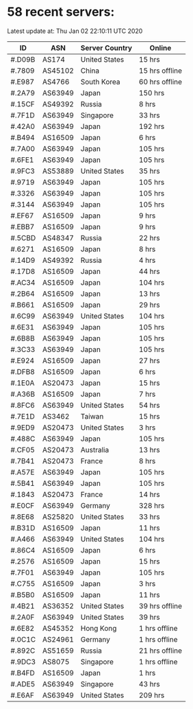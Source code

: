 # 58 recent servers:

Latest update at: Thu Jan 02 22:10:11 UTC 2020

| ID | ASN | Server Country | Online |
| -- | --- | -------------- | ------ |
| #.D09B | AS174 | United States | 15 hrs |
| #.7809 | AS45102 | China | 15 hrs offline |
| #.E987 | AS4766 | South Korea | 60 hrs offline |
| #.2A79 | AS63949 | Japan | 150 hrs |
| #.15CF | AS49392 | Russia | 8 hrs |
| #.7F1D | AS63949 | Singapore | 33 hrs |
| #.42A0 | AS63949 | Japan | 192 hrs |
| #.B494 | AS16509 | Japan | 6 hrs |
| #.7A00 | AS63949 | Japan | 105 hrs |
| #.6FE1 | AS63949 | Japan | 105 hrs |
| #.9FC3 | AS53889 | United States | 35 hrs |
| #.9719 | AS63949 | Japan | 105 hrs |
| #.3326 | AS63949 | Japan | 105 hrs |
| #.3144 | AS63949 | Japan | 105 hrs |
| #.EF67 | AS16509 | Japan | 9 hrs |
| #.EBB7 | AS16509 | Japan | 9 hrs |
| #.5CBD | AS48347 | Russia | 22 hrs |
| #.6271 | AS16509 | Japan | 8 hrs |
| #.14D9 | AS49392 | Russia | 4 hrs |
| #.17D8 | AS16509 | Japan | 44 hrs |
| #.AC34 | AS16509 | Japan | 104 hrs |
| #.2B64 | AS16509 | Japan | 13 hrs |
| #.B661 | AS16509 | Japan | 29 hrs |
| #.6C99 | AS63949 | United States | 104 hrs |
| #.6E31 | AS63949 | Japan | 105 hrs |
| #.6B8B | AS63949 | Japan | 105 hrs |
| #.3C33 | AS63949 | Japan | 105 hrs |
| #.E924 | AS16509 | Japan | 27 hrs |
| #.DFB8 | AS16509 | Japan | 6 hrs |
| #.1E0A | AS20473 | Japan | 15 hrs |
| #.A36B | AS16509 | Japan | 7 hrs |
| #.8FC6 | AS63949 | United States | 54 hrs |
| #.7E1D | AS3462 | Taiwan | 15 hrs |
| #.9ED9 | AS20473 | United States | 3 hrs |
| #.488C | AS63949 | Japan | 105 hrs |
| #.CF05 | AS20473 | Australia | 13 hrs |
| #.7B41 | AS20473 | France | 8 hrs |
| #.A57E | AS63949 | Japan | 105 hrs |
| #.5B41 | AS63949 | Japan | 105 hrs |
| #.1843 | AS20473 | France | 14 hrs |
| #.E0CF | AS63949 | Germany | 328 hrs |
| #.8E68 | AS25820 | United States | 33 hrs |
| #.B31D | AS16509 | Japan | 11 hrs |
| #.A466 | AS63949 | United States | 104 hrs |
| #.86C4 | AS16509 | Japan | 6 hrs |
| #.2576 | AS16509 | Japan | 15 hrs |
| #.7F01 | AS63949 | Japan | 105 hrs |
| #.C755 | AS16509 | Japan | 3 hrs |
| #.B5B0 | AS16509 | Japan | 11 hrs |
| #.4B21 | AS36352 | United States | 39 hrs offline |
| #.2A0F | AS63949 | United States | 39 hrs |
| #.6E82 | AS45352 | Hong Kong | 1 hrs offline |
| #.0C1C | AS24961 | Germany | 1 hrs offline |
| #.892C | AS51659 | Russia | 21 hrs offline |
| #.9DC3 | AS8075 | Singapore | 1 hrs offline |
| #.B4FD | AS16509 | Japan | 1 hrs |
| #.ADE5 | AS63949 | Singapore | 43 hrs |
| #.E6AF | AS63949 | United States | 209 hrs |


